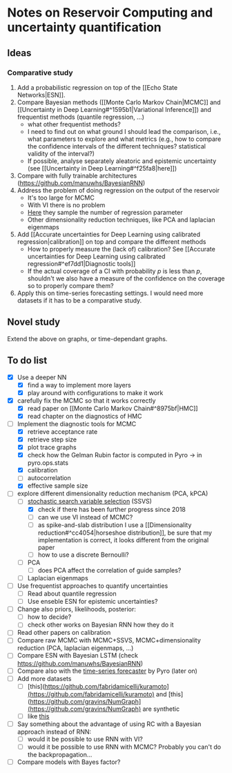 # Notes on Reservoir Computing and uncertainty quantification
## Ideas
### Comparative study
1) Add a probabilistic regression on top of the [[Echo State Networks|ESN]].
2) Compare Bayesian methods ([[Monte Carlo Markov Chain|MCMC]] and [[Uncertainty in Deep Learning#^1595b1|Variational Inference]]) and frequentist methods (quantile regression, ...)
	- what other frequentist methods?
	- I need to find out on what ground I should lead the comparison, i.e., what parameters to explore and what metrics (e.g., how to compare the confidence intervals of the different techniques? statistical validity of the interval?)
	- If possible, analyse separately aleatoric and epistemic uncertainty (see [[Uncertainty in Deep Learning#^f25fa8|here]])
3) Compare with fully trainable architectures (https://github.com/manuwhs/BayesianRNN)
4) Address the problem of doing regression on the output of the reservoir
	- It's too large for MCMC
	- With VI there is no problem
	- [Here](https://arxiv.org/abs/1806.10728) they sample the number of regression parameter
	- Other dimensionality reduction techniques, like PCA and laplacian eigenmaps
5) Add [[Accurate uncertainties for Deep Learning using calibrated regression|calibration]] on top and compare the different methods
	- How to properly measure the (lack of) calibration? See [[Accurate uncertainties for Deep Learning using calibrated regression#^ef7dd1|Diagnostic tools]]
	- If the actual coverage of a CI with probability $p$ is less than $p$, shouldn't we also have a measure of the confidence on the coverage so to properly compare them?
6) Apply this on time-series forecasting settings. I would need more datasets if it has to be a comparative study.

## Novel study
Extend the above on graphs, or time-dependant graphs.


## To do list
- [x] Use a deeper NN
	- [x] find a way to implement more layers
	- [x] play around with configurations to make it work
- [x] carefully fix the MCMC so that it works correctly
	- [x] read paper on [[Monte Carlo Markov Chain#^8975bf|HMC]]
	- [x] read chapter on the diagnostics of HMC
- [ ] Implement the diagnostic tools for MCMC
	- [x] retrieve acceptance rate
	- [x] retrieve step size
	- [x] plot trace graphs
	- [x] check how the Gelman Rubin factor is computed in Pyro → in pyro.ops.stats
	- [x] calibration
	- [ ] autocorrelation
	- [x] effective sample size
- [ ] explore different dimensionality reduction mechanism (PCA, kPCA)
	- [ ] [stochastic search variable selection](https://onlinelibrary.wiley.com/doi/epdf/10.1002/env.2553) (SSVS)
		- [x] check if there has been further progress since 2018
		- [ ] can we use VI instead of MCMC?
		- [ ] as spike-and-slab distribution I use a [[Dimensionality reduction#^cc4054|horseshoe distribution]], be sure that my implementation is correct, it looks different from the original paper
		- [ ] how to use a discrete Bernoulli?
	- [ ] PCA
		- [ ] does PCA affect the correlation of guide samples?
	- [ ] Laplacian eigenmaps
- [ ] Use frequentist approaches to quantify uncertainties
	- [ ] Read about quantile regression
	- [ ] Use enseble ESN for epistemic uncertainties?
- [ ] Change also priors, likelihoods, posterior:
	- [ ] how to decide?
	- [ ] check other works on Bayesian RNN how they do it
- [ ] Read other papers on calibration
- [ ] Compare raw MCMC with MCMC+SSVS, MCMC+dimensionality reduction (PCA, laplacian eigenmaps, ...)
- [ ] Compare ESN with Bayesian LSTM (check https://github.com/manuwhs/BayesianRNN)
- [ ] Compare also with the [time-series forecaster](https://pyro.ai/examples/forecasting_i.html9) by Pyro (later on)
- [ ] Add more datasets
	- [ ] [this](https://github.com/fabridamicelli/kuramoto](https://github.com/fabridamicelli/kuramoto) and [this](https://github.com/gravins/NumGraph](https://github.com/gravins/NumGraph) are synthetic
	- [ ] like [this](https://www.kaggle.com/code/mfaaris/3-ways-to-deal-with-time-series-forecasting)
- [ ] Say something about the advantage of using RC with a Bayesian approach instead of RNN:
	- [ ] would it be possible to use RNN with VI?
	- [ ] would it be possible to use RNN with MCMC? Probably you can't do the backpropagation...
- [ ] Compare models with Bayes factor?
